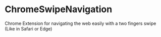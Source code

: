 # ChromeSwipeNavigation
Chrome Extension for navigating the web easily with a two fingers swipe (Like in Safari or Edge)
